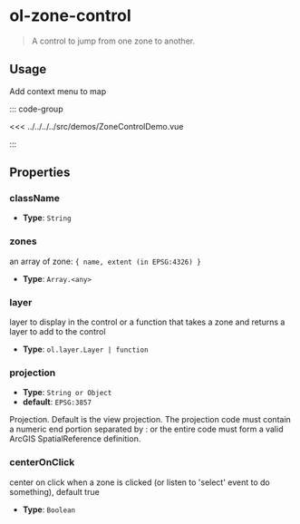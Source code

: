 # ol-zone-control

> A control to jump from one zone to another.

<script setup>
import ZoneControlDemo from "@demos/ZoneControlDemo.vue"
</script>
<ClientOnly>
<ZoneControlDemo />
</ClientOnly>

## Usage

Add context menu to map

::: code-group

<<< ../../../../src/demos/ZoneControlDemo.vue

:::

## Properties

### className

- **Type**: `String`

### zones

an array of zone: `{ name, extent (in EPSG:4326) }`

- **Type**: `Array.<any>`

### layer

layer to display in the control or a function that takes a zone and returns a layer to add to the control

- **Type**: `ol.layer.Layer | function`

### projection

- **Type**: `String or Object`
- **default**: `EPSG:3857`

Projection. Default is the view projection. The projection code must contain a numeric end portion separated by : or the entire code must form a valid ArcGIS SpatialReference definition.

### centerOnClick

center on click when a zone is clicked (or listen to 'select' event to do something), default true

- **Type**: `Boolean`
